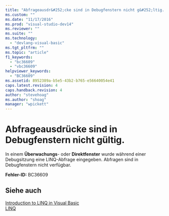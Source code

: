 ```yaml
---
title: "Abfrageausdr&#252;cke sind in Debugfenstern nicht g&#252;ltig. | Microsoft Docs"
ms.custom: ""
ms.date: "11/17/2016"
ms.prod: "visual-studio-dev14"
ms.reviewer: ""
ms.suite: ""
ms.technology: 
  - "devlang-visual-basic"
ms.tgt_pltfrm: ""
ms.topic: "article"
f1_keywords: 
  - "bc36609"
  - "vbc36609"
helpviewer_keywords: 
  - "BC36609"
ms.assetid: 8952389a-b5e5-43b2-b765-e56640054e41
caps.latest.revision: 4
caps.handback.revision: 4
author: "stevehoag"
ms.author: "shoag"
manager: "wpickett"
---
```

# Abfrageausdr&#252;cke sind in Debugfenstern nicht g&#252;ltig.
In einem **Überwachungs**\- oder **Direktfenster** wurde während einer Debugsitzung eine LINQ\-Abfrage eingegeben. Abfragen sind in Debugfenstern nicht verfügbar.  
  
 **Fehler\-ID:** BC36609  
  
## Siehe auch  
 [Introduction to LINQ in Visual Basic](../../visual-basic/programming-guide/language-features/linq/introduction-to-linq.md)   
 [LINQ](../../visual-basic/programming-guide/language-features/linq/index.md)